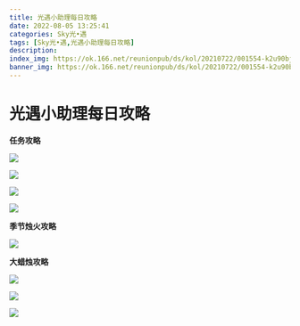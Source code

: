 ```yaml
---
title: 光遇小助理每日攻略
date: 2022-08-05 13:25:41
categories: Sky光•遇
tags: [Sky光•遇,光遇小助理每日攻略]
description: 
index_img: https://ok.166.net/reunionpub/ds/kol/20210722/001554-k2u90bj7ay.png?imageView&thumbnail=600x0&type=jpg
banner_img: https://ok.166.net/reunionpub/ds/kol/20210722/001554-k2u90bj7ay.png?imageView&thumbnail=600x0&type=jpg
---
```

# 光遇小助理每日攻略
**任务攻略**

![](https://ok.166.net/reunionpub/ds/kol/20220805/005921-48ders3s0u.png)

![](https://ok.166.net/reunionpub/ds/kol/20220805/010417-r4vtwnpd8l.png)

![](https://ok.166.net/reunionpub/ds/kol/20220805/010850-p5b284vgmf.png)

![](https://ok.166.net/reunionpub/ds/kol/20220805/011242-1zjw8ibts0.png)

  

 **季节烛火攻略**

![](https://ok.166.net/reunionpub/ds/kol/20220805/005742-vhge8lz9ot.png)

  

 **大蜡烛攻略**

![](https://ok.166.net/reunionpub/ds/kol/20220805/011837-str2hue3gc.png)

![](https://ok.166.net/reunionpub/ds/kol/20220805/011928-whifye8sp1.png)

![](https://ok.166.net/reunionpub/ds/kol/20220805/012012-egjtd9rfza.png)

  

